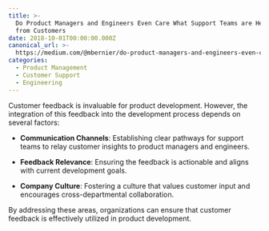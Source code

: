```yaml
---
title: >-
  Do Product Managers and Engineers Even Care What Support Teams are Hearing
  from Customers
date: 2018-10-01T00:00:00.000Z
canonical_url: >-
  https://medium.com/@mbernier/do-product-managers-and-engineers-even-care-what-support-teams-are-hearing-from-customers-2feee8fcde06
categories:
  - Product Management
  - Customer Support
  - Engineering
---
```


Customer feedback is invaluable for product development. However, the integration of this feedback into the development process depends on several factors:

- **Communication Channels**: Establishing clear pathways for support teams to relay customer insights to product managers and engineers.

- **Feedback Relevance**: Ensuring the feedback is actionable and aligns with current development goals.

- **Company Culture**: Fostering a culture that values customer input and encourages cross-departmental collaboration.

By addressing these areas, organizations can ensure that customer feedback is effectively utilized in product development.
